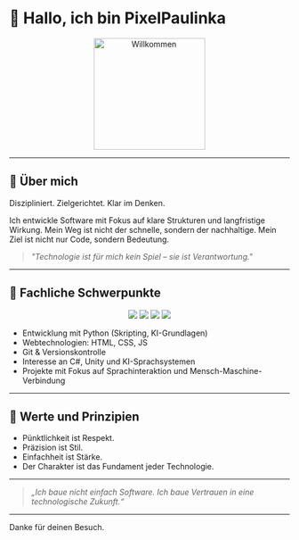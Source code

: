 # 👋 Hallo, ich bin PixelPaulinka

<div align="center">
  <img src="https://media.giphy.com/media/l0MYt5jPR6QX5pnqM/giphy.gif" width="200" alt="Willkommen">
</div>

---

## 🧭 Über mich

Diszipliniert. Zielgerichtet. Klar im Denken.

Ich entwickle Software mit Fokus auf klare Strukturen und langfristige Wirkung. Mein Weg ist nicht der schnelle, sondern der nachhaltige. Mein Ziel ist nicht nur Code, sondern Bedeutung.

> *"Technologie ist für mich kein Spiel – sie ist Verantwortung."*

---

## 💼 Fachliche Schwerpunkte

<p align="center">
  <img src="https://img.shields.io/badge/Python-356E9A?style=for-the-badge&logo=python&logoColor=white">
  <img src="https://img.shields.io/badge/HTML5-E44D26?style=for-the-badge&logo=html5&logoColor=white">
  <img src="https://img.shields.io/badge/CSS3-1572B6?style=for-the-badge&logo=css3&logoColor=white">
  <img src="https://img.shields.io/badge/JavaScript-F7E018?style=for-the-badge&logo=javascript&logoColor=black">
</p>

- Entwicklung mit Python (Skripting, KI-Grundlagen)  
- Webtechnologien: HTML, CSS, JS  
- Git & Versionskontrolle  
- Interesse an C#, Unity und KI-Sprachsystemen  
- Projekte mit Fokus auf Sprachinteraktion und Mensch-Maschine-Verbindung

---

## 📌 Werte und Prinzipien

- Pünktlichkeit ist Respekt.  
- Präzision ist Stil.  
- Einfachheit ist Stärke.  
- Der Charakter ist das Fundament jeder Technologie.

---

> _„Ich baue nicht einfach Software. Ich baue Vertrauen in eine technologische Zukunft.“_

---

Danke für deinen Besuch.

